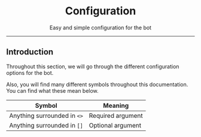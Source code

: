 <script src="https://kit.fontawesome.com/b6dbfc57a8.js" crossorigin="anonymous"></script>
<div style="text-align:center;">
    <h1>Configuration</h1>
    <p>Easy and simple configuration for the bot</p>
</div>

------

## Introduction

Throughout this section, we will go through the different configuration options for the bot.

Also, you will find many different symbols throughout this documentation. You can find what these mean below.

|            **Symbol**           |      **Meaning**      |
|---------------------------------|-----------------------|
| Anything surrounded in `<>` | Required argument |
| Anything surrounded in `[]` | Optional argument |